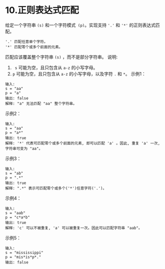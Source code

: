# 10.正则表达式匹配
给定一个字符串 `(s)` 和一个字符模式` (p)`。实现支持 `'.'` 和 `'*'` 的正则表达式匹配。
```
'.' 匹配任意单个字符。
'*' 匹配零个或多个前面的元素。
```
匹配应该覆盖整个字符串 `(s)` ，而不是部分字符串。
说明:

1. ` s` 可能为空，且只包含从 `a-z` 的小写字母。
2. `p` 可能为空，且只包含从 `a-z` 的小写字母，以及字符 `.` 和 `*`。
示例1：
```
输入:
s = "aa"
p = "a"
输出: false
解释: "a" 无法匹配 "aa" 整个字符串。
```
示例2：
```
输入:
s = "aa"
p = "a*"
输出: true
解释: '*' 代表可匹配零个或多个前面的元素, 即可以匹配 'a' 。因此, 重复 'a' 一次, 字符串可变为 "aa"。
```
示例3：
```
输入:
s = "ab"
p = ".*"
输出: true
解释: ".*" 表示可匹配零个或多个('*')任意字符('.')。
```
示例4：
```
输入:
s = "aab"
p = "c*a*b"
输出: true
解释: 'c' 可以不被重复, 'a' 可以被重复一次。因此可以匹配字符串 "aab"。
```
示例5：
```
输入:
s = "mississippi"
p = "mis*is*p*."
输出: false
```




